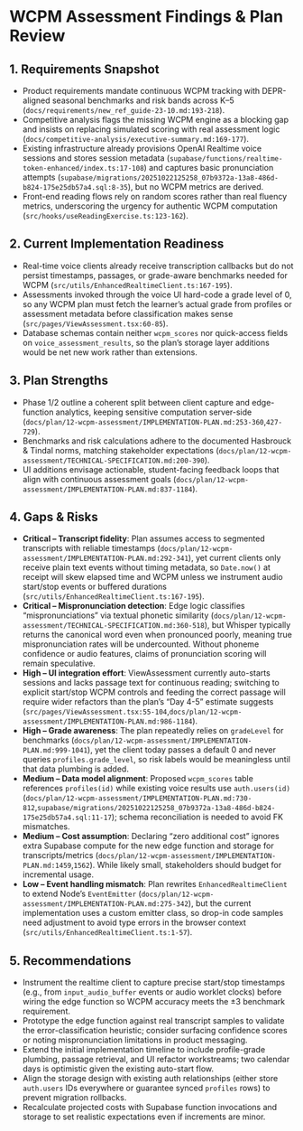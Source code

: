 # WCPM Assessment Findings & Plan Review

## 1. Requirements Snapshot
- Product requirements mandate continuous WCPM tracking with DEPR-aligned seasonal benchmarks and risk bands across K–5 (`docs/requirements/new_ref_guide-23-10.md:193-218`).
- Competitive analysis flags the missing WCPM engine as a blocking gap and insists on replacing simulated scoring with real assessment logic (`docs/competitive-analysis/executive-summary.md:169-177`).
- Existing infrastructure already provisions OpenAI Realtime voice sessions and stores session metadata (`supabase/functions/realtime-token-enhanced/index.ts:17-108`) and captures basic pronunciation attempts (`supabase/migrations/20251022125258_07b9372a-13a8-486d-b824-175e25db57a4.sql:8-35`), but no WCPM metrics are derived.
- Front-end reading flows rely on random scores rather than real fluency metrics, underscoring the urgency for authentic WCPM computation (`src/hooks/useReadingExercise.ts:123-162`).

## 2. Current Implementation Readiness
- Real-time voice clients already receive transcription callbacks but do not persist timestamps, passages, or grade-aware benchmarks needed for WCPM (`src/utils/EnhancedRealtimeClient.ts:167-195`).
- Assessments invoked through the voice UI hard-code a grade level of 0, so any WCPM plan must fetch the learner’s actual grade from profiles or assessment metadata before classification makes sense (`src/pages/ViewAssessment.tsx:60-85`).
- Database schemas contain neither `wcpm_scores` nor quick-access fields on `voice_assessment_results`, so the plan’s storage layer additions would be net new work rather than extensions.

## 3. Plan Strengths
- Phase 1/2 outline a coherent split between client capture and edge-function analytics, keeping sensitive computation server-side (`docs/plan/12-wcpm-assessment/IMPLEMENTATION-PLAN.md:253-360`,`427-729`).
- Benchmarks and risk calculations adhere to the documented Hasbrouck & Tindal norms, matching stakeholder expectations (`docs/plan/12-wcpm-assessment/TECHNICAL-SPECIFICATION.md:200-390`).
- UI additions envisage actionable, student-facing feedback loops that align with continuous assessment goals (`docs/plan/12-wcpm-assessment/IMPLEMENTATION-PLAN.md:837-1184`).

## 4. Gaps & Risks
- **Critical – Transcript fidelity**: Plan assumes access to segmented transcripts with reliable timestamps (`docs/plan/12-wcpm-assessment/IMPLEMENTATION-PLAN.md:292-341`), yet current clients only receive plain text events without timing metadata, so `Date.now()` at receipt will skew elapsed time and WCPM unless we instrument audio start/stop events or buffered durations (`src/utils/EnhancedRealtimeClient.ts:167-195`).
- **Critical – Mispronunciation detection**: Edge logic classifies “mispronunciations” via textual phonetic similarity (`docs/plan/12-wcpm-assessment/TECHNICAL-SPECIFICATION.md:360-518`), but Whisper typically returns the canonical word even when pronounced poorly, meaning true mispronunciation rates will be undercounted. Without phoneme confidence or audio features, claims of pronunciation scoring will remain speculative.
- **High – UI integration effort**: ViewAssessment currently auto-starts sessions and lacks passage text for continuous reading; switching to explicit start/stop WCPM controls and feeding the correct passage will require wider refactors than the plan’s “Day 4-5” estimate suggests (`src/pages/ViewAssessment.tsx:55-104`,`docs/plan/12-wcpm-assessment/IMPLEMENTATION-PLAN.md:986-1184`).
- **High – Grade awareness**: The plan repeatedly relies on `gradeLevel` for benchmarks (`docs/plan/12-wcpm-assessment/IMPLEMENTATION-PLAN.md:999-1041`), yet the client today passes a default 0 and never queries `profiles.grade_level`, so risk labels would be meaningless until that data plumbing is added.
- **Medium – Data model alignment**: Proposed `wcpm_scores` table references `profiles(id)` while existing voice results use `auth.users(id)` (`docs/plan/12-wcpm-assessment/IMPLEMENTATION-PLAN.md:730-812`,`supabase/migrations/20251022125258_07b9372a-13a8-486d-b824-175e25db57a4.sql:11-17`); schema reconciliation is needed to avoid FK mismatches.
- **Medium – Cost assumption**: Declaring “zero additional cost” ignores extra Supabase compute for the new edge function and storage for transcripts/metrics (`docs/plan/12-wcpm-assessment/IMPLEMENTATION-PLAN.md:1459`,`1562`). While likely small, stakeholders should budget for incremental usage.
- **Low – Event handling mismatch**: Plan rewrites `EnhancedRealtimeClient` to extend Node’s `EventEmitter` (`docs/plan/12-wcpm-assessment/IMPLEMENTATION-PLAN.md:275-342`), but the current implementation uses a custom emitter class, so drop-in code samples need adjustment to avoid type errors in the browser context (`src/utils/EnhancedRealtimeClient.ts:1-57`).

## 5. Recommendations
- Instrument the realtime client to capture precise start/stop timestamps (e.g., from `input_audio_buffer` events or audio worklet clocks) before wiring the edge function so WCPM accuracy meets the ±3 benchmark requirement.
- Prototype the edge function against real transcript samples to validate the error-classification heuristic; consider surfacing confidence scores or noting mispronunciation limitations in product messaging.
- Extend the initial implementation timeline to include profile-grade plumbing, passage retrieval, and UI refactor workstreams; two calendar days is optimistic given the existing auto-start flow.
- Align the storage design with existing auth relationships (either store `auth.users` IDs everywhere or guarantee synced `profiles` rows) to prevent migration rollbacks.
- Recalculate projected costs with Supabase function invocations and storage to set realistic expectations even if increments are minor.

